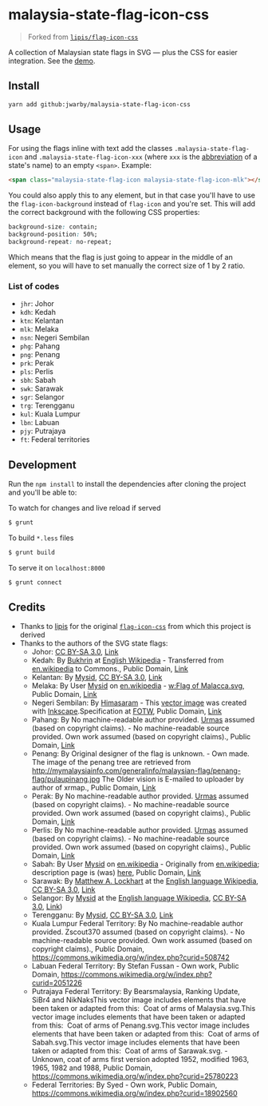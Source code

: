 # malaysia-state-flag-icon-css
> Forked from [`lipis/flag-icon-css`](https://github.com/lipis/flag-icon-css)

A collection of Malaysian state flags in SVG — plus the CSS for easier integration.
See the [demo](http://lipis.github.io/flag-icon-css/).

Install
-------

```bash
yarn add github:jwarby/malaysia-state-flag-icon-css
```

## Usage

For using the flags inline with text add the classes `.malaysia-state-flag-icon` and
`.malaysia-state-flag-icon-xxx` (where `xxx` is the
[abbreviation](https://en.wikipedia.org/wiki/States_and_federal_territories_of_Malaysia)
of a state's name) to an empty `<span>`. Example:

```html
<span class="malaysia-state-flag-icon malaysia-state-flag-icon-mlk"></span>
```

You could also apply this to any element, but in that case you'll have to use the
`flag-icon-background` instead of `flag-icon` and you're set. This will add the
correct background with the following CSS properties:

```css
background-size: contain;
background-position: 50%;
background-repeat: no-repeat;
```

Which means that the flag is just going to appear in the middle of an element, so
you will have to set manually the correct size of 1 by 2 ratio.

### List of codes

- `jhr`: Johor
- `kdh`: Kedah
- `ktn`: Kelantan
- `mlk`: Melaka
- `nsn`: Negeri Sembilan
- `phg`: Pahang
- `png`: Penang
- `prk`: Perak
- `pls`: Perlis
- `sbh`: Sabah
- `swk`: Sarawak
- `sgr`: Selangor
- `trg`: Terengganu
- `kul`: Kuala Lumpur
- `lbn`: Labuan
- `pjy`: Putrajaya
- `ft`: Federal territories

## Development

Run the `npm install` to install the dependencies after cloning the project and
you'll be able to:

To watch for changes and live reload if served

```bash
$ grunt
```

To build `*.less` files

```bash
$ grunt build
```

To serve it on `localhost:8000`

```bash
$ grunt connect
```

## Credits

- Thanks to [lipis](https://github.com/lipis) for the original [`flag-icon-css`](https://github.com/lipis/flag-icon-css) from which
  this project is derived
- Thanks to the authors of the SVG state flags:
  - Johor: <a href="http://creativecommons.org/licenses/by-sa/3.0/" title="Creative Commons Attribution-Share Alike 3.0">CC BY-SA 3.0</a>, <a href="https://commons.wikimedia.org/w/index.php?curid=596053">Link</a>
  - Kedah: By <a href="https://en.wikipedia.org/wiki/User:Bukhrin" class="extiw" title="wikipedia:User:Bukhrin">Bukhrin</a> at <a href="https://en.wikipedia.org/wiki/" class="extiw" title="wikipedia:">English Wikipedia</a> - Transferred from <span class="plainlinks"><a class="external text" href="//en.wikipedia.org">en.wikipedia</a></span> to Commons., Public Domain, <a href="https://commons.wikimedia.org/w/index.php?curid=3827325">Link</a>
  - Kelantan: By <a href="//commons.wikimedia.org/wiki/User:Mysid" title="User:Mysid">Mysid</a>, <a href="http://creativecommons.org/licenses/by-sa/3.0/" title="Creative Commons Attribution-Share Alike 3.0">CC BY-SA 3.0</a>, <a href="https://commons.wikimedia.org/w/index.php?curid=1069049">Link</a>
  - Melaka: By User <a href="https://en.wikipedia.org/wiki/User:Mysid" class="extiw" title="en:User:Mysid">Mysid</a> on <a class="external text" href="http://en.wikipedia.org">en.wikipedia</a> - <a href="https://en.wikipedia.org/wiki/Flag_of_Malacca.svg" class="extiw" title="w:Flag of Malacca.svg">w:Flag of Malacca.svg</a>, Public Domain, <a href="https://commons.wikimedia.org/w/index.php?curid=1037511">Link</a>
  - Negeri Sembilan: By <a href="//commons.wikimedia.org/wiki/User:Himasaram" title="User:Himasaram">Himasaram</a> - <a href="//commons.wikimedia.org/wiki/File:Inkscape_Logo.svg" title="File:Inkscape Logo.svg"></a>This <a href="https://en.wikipedia.org/wiki/Vector_images" class="extiw" title="w:Vector images">vector image</a> was created with <a href="//commons.wikimedia.org/wiki/Help:Inkscape" title="Help:Inkscape">Inkscape</a>.Specification at <a rel="nofollow" class="external text" href="http://www.crwflags.com/fotw/flags/my-neger.html">FOTW</a>, Public Domain, <a href="https://commons.wikimedia.org/w/index.php?curid=1066812">Link</a>
  - Pahang: By No machine-readable author provided. <a href="//commons.wikimedia.org/wiki/User:Urmas" title="User:Urmas">Urmas</a> assumed (based on copyright claims). - No machine-readable source provided. Own work assumed (based on copyright claims)., Public Domain, <a href="https://commons.wikimedia.org/w/index.php?curid=565445">Link</a>
  - Penang: By Original designer of the flag is unknown. - Own made. The image of the penang tree are retrieved from <a rel="nofollow" class="external free" href="http://mymalaysiainfo.com/generalinfo/malaysian-flag/penang-flag/pulaupinang.jpg">http://mymalaysiainfo.com/generalinfo/malaysian-flag/penang-flag/pulaupinang.jpg</a> The Older vision is E-mailed to uploader by author of xrmap., Public Domain, <a href="https://commons.wikimedia.org/w/index.php?curid=651484">Link</a>
  - Perak: By No machine-readable author provided. <a href="//commons.wikimedia.org/wiki/User:Urmas" title="User:Urmas">Urmas</a> assumed (based on copyright claims). - No machine-readable source provided. Own work assumed (based on copyright claims)., Public Domain, <a href="https://commons.wikimedia.org/w/index.php?curid=565424">Link</a>
  - Perlis: By No machine-readable author provided. <a href="//commons.wikimedia.org/wiki/User:Urmas" title="User:Urmas">Urmas</a> assumed (based on copyright claims). - No machine-readable source provided. Own work assumed (based on copyright claims)., Public Domain, <a href="https://commons.wikimedia.org/w/index.php?curid=565447">Link</a>
  - Sabah: By User <a href="https://en.wikipedia.org/wiki/User:Mysid" class="extiw" title="en:User:Mysid">Mysid</a> on <a class="external text" href="http://en.wikipedia.org">en.wikipedia</a> - Originally from <a class="external text" href="http://en.wikipedia.org">en.wikipedia</a>; description page is (was) <a href="https://en.wikipedia.org/wiki/Flag_of_Sabah.svg" class="extiw" title="w:Flag of Sabah.svg">here</a>, Public Domain, <a href="https://commons.wikimedia.org/w/index.php?curid=1037512">Link</a>
  - Sarawak: By <a href="https://en.wikipedia.org/wiki/User:Matthew_A._Lockhart" class="extiw" title="en:User:Matthew A. Lockhart">Matthew A. Lockhart</a> at the <a href="https://en.wikipedia.org/wiki/" class="extiw" title="w:">English language Wikipedia</a>, <a href="http://creativecommons.org/licenses/by-sa/3.0/" title="Creative Commons Attribution-Share Alike 3.0">CC BY-SA 3.0</a>, <a href="https://commons.wikimedia.org/w/index.php?curid=1069069">Link</a>
  - Selangor: By <a href="https://en.wikipedia.org/wiki/User:Mysid" class="extiw" title="en:User:Mysid">Mysid</a> at the <a href="https://en.wikipedia.org/wiki/" class="extiw" title="w:">English language Wikipedia</a>, <a href="http://creativecommons.org/licenses/by-sa/3.0/" title="Creative Commons Attribution-Share Alike 3.0">CC BY-SA 3.0</a>, <a href="https://commons.wikimedia.org/w/index.php?curid=1069135">Link</a>)
  - Terengganu: By <a href="//commons.wikimedia.org/wiki/User:Mysid" title="User:Mysid">Mysid</a>, <a href="http://creativecommons.org/licenses/by-sa/3.0/" title="Creative Commons Attribution-Share Alike 3.0">CC BY-SA 3.0</a>, <a href="https://commons.wikimedia.org/w/index.php?curid=1069289">Link</a>
  - Kuala Lumpur Federal Territory: By No machine-readable author provided. Zscout370 assumed (based on copyright claims). - No machine-readable source provided. Own work assumed (based on copyright claims)., Public Domain, https://commons.wikimedia.org/w/index.php?curid=508742
  - Labuan Federal Territory: By Stefan Fussan - Own work, Public Domain, https://commons.wikimedia.org/w/index.php?curid=2051226
  - Putrajaya Federal Territory: By Bearsmalaysia, Ranking Update, SiBr4 and NikNaksThis vector image includes elements that have been taken or adapted from this:  Coat of arms of Malaysia.svg.This vector image includes elements that have been taken or adapted from this:  Coat of arms of Penang.svg.This vector image includes elements that have been taken or adapted from this:  Coat of arms of Sabah.svg.This vector image includes elements that have been taken or adapted from this:  Coat of arms of Sarawak.svg. - Unknown, coat of arms first version adopted 1952, modified 1963, 1965, 1982 and 1988, Public Domain, https://commons.wikimedia.org/w/index.php?curid=25780223
  - Federal Territories: By Syed - Own work, Public Domain, https://commons.wikimedia.org/w/index.php?curid=18902560
